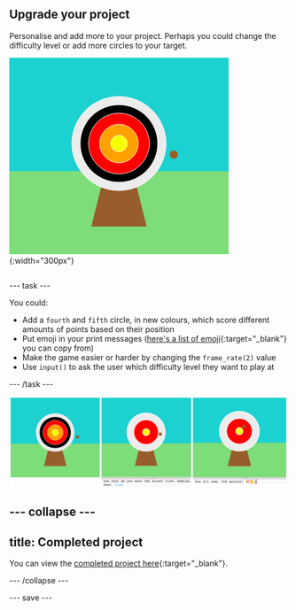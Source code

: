 ## Upgrade your project

<div style="display: flex; flex-wrap: wrap">
<div style="flex-basis: 200px; flex-grow: 1; margin-right: 15px;">
Personalise and add more to your project. Perhaps you could change the difficulty level or add more circles to your target.
</div>
<div>

![The output area showing a target with five circles.](images/five_circles.png){:width="300px"}

</div>
</div>

--- task ---

You could:

+ Add a `fourth` and `fifth` circle, in new colours, which score different amounts of points based on their position
+ Put emoji in your print messages ([here's a list of emoji](https://unicode.org/emoji/charts/full-emoji-list.html){:target="_blank"} you can copy from)
+ Make the game easier or harder by changing the `frame_rate(2)` value
+ Use `input()` to ask the user which difficulty level they want to play at

--- /task ---

![Upgraded project ideas: one with five circles, one with a difficulty input question, one with emoji in the points message.](images/upgrade-ideas.png)

--- collapse ---
---
title: Completed project
---

You can view the [completed project here](https://editor.raspberrypi.org/python/python-archery-example){:target="_blank"}.

--- /collapse ---

--- save ---
